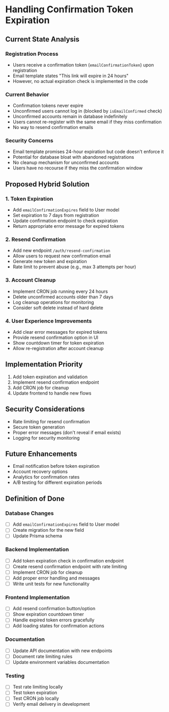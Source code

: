 # Handling Confirmation Token Expiration

## Current State Analysis

### Registration Process

- Users receive a confirmation token (`emailConfirmationToken`) upon registration
- Email template states "This link will expire in 24 hours"
- However, no actual expiration check is implemented in the code

### Current Behavior

- Confirmation tokens never expire
- Unconfirmed users cannot log in (blocked by `isEmailConfirmed` check)
- Unconfirmed accounts remain in database indefinitely
- Users cannot re-register with the same email if they miss confirmation
- No way to resend confirmation emails

### Security Concerns

- Email template promises 24-hour expiration but code doesn't enforce it
- Potential for database bloat with abandoned registrations
- No cleanup mechanism for unconfirmed accounts
- Users have no recourse if they miss the confirmation window

## Proposed Hybrid Solution

### 1. Token Expiration

- Add `emailConfirmationExpires` field to User model
- Set expiration to 7 days from registration
- Update confirmation endpoint to check expiration
- Return appropriate error message for expired tokens

### 2. Resend Confirmation

- Add new endpoint `/auth/resend-confirmation`
- Allow users to request new confirmation email
- Generate new token and expiration
- Rate limit to prevent abuse (e.g., max 3 attempts per hour)

### 3. Account Cleanup

- Implement CRON job running every 24 hours
- Delete unconfirmed accounts older than 7 days
- Log cleanup operations for monitoring
- Consider soft delete instead of hard delete

### 4. User Experience Improvements

- Add clear error messages for expired tokens
- Provide resend confirmation option in UI
- Show countdown timer for token expiration
- Allow re-registration after account cleanup

## Implementation Priority

1. Add token expiration and validation
2. Implement resend confirmation endpoint
3. Add CRON job for cleanup
4. Update frontend to handle new flows

## Security Considerations

- Rate limiting for resend confirmation
- Secure token generation
- Proper error messages (don't reveal if email exists)
- Logging for security monitoring

## Future Enhancements

- Email notification before token expiration
- Account recovery options
- Analytics for confirmation rates
- A/B testing for different expiration periods

## Definition of Done

### Database Changes

- [ ] Add `emailConfirmationExpires` field to User model
- [ ] Create migration for the new field
- [ ] Update Prisma schema

### Backend Implementation

- [ ] Add token expiration check in confirmation endpoint
- [ ] Create resend confirmation endpoint with rate limiting
- [ ] Implement CRON job for cleanup
- [ ] Add proper error handling and messages
- [ ] Write unit tests for new functionality

### Frontend Implementation

- [ ] Add resend confirmation button/option
- [ ] Show expiration countdown timer
- [ ] Handle expired token errors gracefully
- [ ] Add loading states for confirmation actions

### Documentation

- [ ] Update API documentation with new endpoints
- [ ] Document rate limiting rules
- [ ] Update environment variables documentation

### Testing

- [ ] Test rate limiting locally
- [ ] Test token expiration
- [ ] Test CRON job locally
- [ ] Verify email delivery in development
